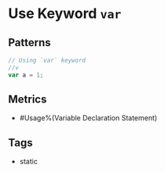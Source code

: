 # Use Keyword `var`

## Patterns

```js
// Using `var` keyword
//v
var a = 1;
```

## Metrics

* #Usage%(Variable Declaration Statement)

## Tags

* static
